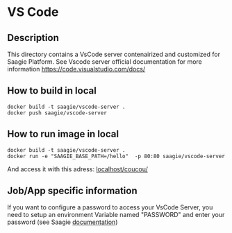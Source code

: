 # VS Code

## Description
This directory contains a VsCode server contenairized and customized for Saagie Platform.
See Vscode server official documentation for more information https://code.visualstudio.com/docs/

## How to build in local

```
docker build -t saagie/vscode-server .
docker push saagie/vscode-server
```

## How to run image in local

```
docker build -t saagie/vscode-server .
docker run -e "SAAGIE_BASE_PATH=/hello"  -p 80:80 saagie/vscode-server
```
And access it with this adress: [localhost/coucou/](localhost/coucou/)

## Job/App specific information
If you want to configure a password to access your VsCode Server, you need to setup an environment Variable named "PASSWORD" and enter your password (see Saagie [documentation](https://docs.saagie.io/user/latest/tutorials/projects-module/projects/envar/index.html#projects-create-envar-global))